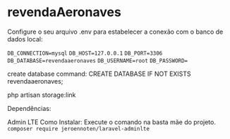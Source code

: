# revendaAeronaves

Configure o seu arquivo .env para estabelecer a conexão com o banco de dados local:


```DB_CONNECTION=mysql```
```DB_HOST=127.0.0.1```
```DB_PORT=3306```
```DB_DATABASE=revendaaeronaves```
```DB_USERNAME=root```
```DB_PASSWORD=```


create database command:
CREATE DATABASE IF NOT EXISTS revendaaeronaves;


php artisan storage:link

Dependências:

Admin LTE
Como Instalar:
Execute o comando na basta mãe do projeto.
```composer require jeroennoten/laravel-adminlte```


